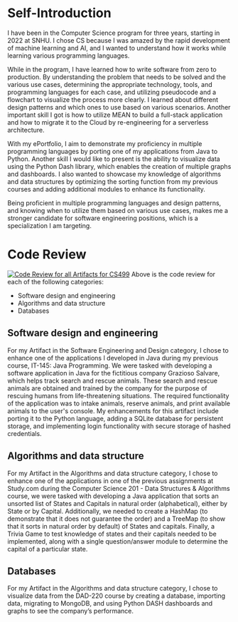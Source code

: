 # Self-Introduction

I have been in the Computer Science program for three years, starting in 2022 at SNHU. I chose CS because I was amazed by the rapid development of machine learning and AI, and I wanted to understand how it works while learning various programming languages.

While in the program, I have learned how to write software from zero to production. By understanding the problem that needs to be solved and the various use cases, determining the appropriate technology, tools, and programming languages for each case, and utilizing pseudocode and a flowchart to visualize the process more clearly.  I learned about different design patterns and which ones to use based on various scenarios.  Another important skill I got is how to utilize MEAN to build a full-stack application and how to migrate it to the Cloud by re-engineering for a serverless architecture. 

With my ePortfolio, I aim to demonstrate my proficiency in multiple programming languages by porting one of my applications from Java to Python. Another skill I would like to present is the ability to visualize data using the Python Dash library, which enables the creation of multiple graphs and dashboards. I also wanted to showcase my knowledge of algorithms and data structures by optimizing the sorting function from my previous courses and adding additional modules to enhance its functionality.

Being proficient in multiple programming languages and design patterns, and knowing when to utilize them based on various use cases, makes me a stronger candidate for software engineering positions, which is a specialization I am targeting.

# Code Review
[![Code Review for all Artifacts for CS499](https://img.youtube.com/vi/dzf8YLo4710/maxresdefault.jpg)](https://www.youtube.com/watch?v=dzf8YLo4710)
Above is the code review for each of the following categories:
+	Software design and engineering 
+	Algorithms and data structure 
+	Databases

## Software design and engineering
For my Artifact in the Software Engineering and Design category, I chose to enhance one of the applications I developed in Java during my previous course, IT-145: Java Programming. We were tasked with developing a software application in Java for the fictitious company Grazioso Salvare, which helps track search and rescue animals. These search and rescue animals are obtained and trained by the company for the purpose of rescuing humans from life-threatening situations. The required functionality of the application was to intake animals, reserve animals, and print available animals to the user's console. My enhancements for this artifact include porting it to the Python language, adding a SQLite database for persistent storage, and implementing login functionality with secure storage of hashed credentials.

## Algorithms and data structure
For my Artifact in the Algorithms and data structure category, I chose to enhance one of the applications in one of the previous assignments at Study.com during the Computer Science 201 - Data Structures & Algorithms course, we were tasked with developing a Java application that sorts an unsorted list of States and Capitals in natural order (alphabetical), either by State or by Capital. Additionally, we needed to create a HashMap (to demonstrate that it does not guarantee the order) and a TreeMap (to show that it sorts in natural order by default) of States and capitals. Finally, a Trivia Game to test knowledge of states and their capitals needed to be implemented, along with a single question/answer module to determine the capital of a particular state.

## Databases
For my Artifact in the Algorithms and data structure category, I chose to visualize data from the DAD-220 course by creating a database, importing data, migrating to MongoDB, and using Python DASH dashboards and graphs to see the company’s performance.


